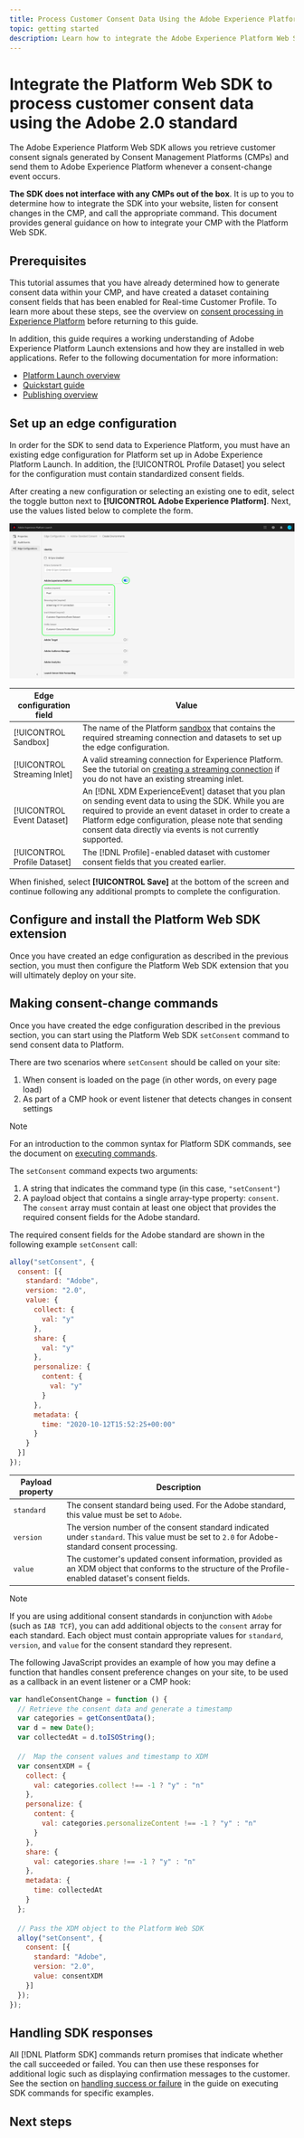 ```yaml
---
title: Process Customer Consent Data Using the Adobe Experience Platform Web SDK
topic: getting started
description: Learn how to integrate the Adobe Experience Platform Web SDK to process customer consent data in Adobe Experience Platform using the Adobe 2.0 standard.
---
```


# Integrate the Platform Web SDK to process customer consent data using the Adobe 2.0 standard

The Adobe Experience Platform Web SDK allows you retrieve customer consent signals generated by Consent Management Platforms (CMPs) and send them to Adobe Experience Platform whenever a consent-change event occurs.

**The SDK does not interface with any CMPs out of the box**. It is up to you to determine how to integrate the SDK into your website, listen for consent changes in the CMP, and call the appropriate command. This document provides general guidance on how to integrate your CMP with the Platform Web SDK.

## Prerequisites

This tutorial assumes that you have already determined how to generate consent data within your CMP, and have created a dataset containing consent fields that has been enabled for Real-time Customer Profile. To learn more about these steps, see the overview on [consent processing in Experience Platform](./overview.md) before returning to this guide.

In addition, this guide requires a working understanding of Adobe Experience Platform Launch extensions and how they are installed in web applications. Refer to the following documentation for more information:

* [Platform Launch overview](https://experienceleague.adobe.com/docs/launch/using/home.html)
* [Quickstart guide](https://experienceleague.adobe.com/docs/launch/using/get-started/quick-start.html)
* [Publishing overview](https://experienceleague.adobe.com/docs/launch/using/publish/overview.html)

## Set up an edge configuration

In order for the SDK to send data to Experience Platform, you must have an existing edge configuration for Platform set up in Adobe Experience Platform Launch. In addition, the [!UICONTROL Profile Dataset] you select for the configuration must contain standardized consent fields. 

After creating a new configuration or selecting an existing one to edit, select the toggle button next to **[!UICONTROL Adobe Experience Platform]**. Next, use the values listed below to complete the form.

![](../../../images/governance-privacy-security/consent/overview/edge-config.png)

| Edge configuration field | Value |
| --- | --- |
| [!UICONTROL Sandbox] | The name of the Platform [sandbox](../../../../sandboxes/home.md) that contains the required streaming connection and datasets to set up the edge configuration. |
| [!UICONTROL Streaming Inlet] | A valid streaming connection for Experience Platform. See the tutorial on [creating a streaming connection](../../../../ingestion/tutorials/create-streaming-connection-ui.md) if you do not have an existing streaming inlet. |
| [!UICONTROL Event Dataset] | An [!DNL XDM ExperienceEvent] dataset that you plan on sending event data to using the SDK. While you are required to provide an event dataset in order to create a Platform edge configuration, please note that sending consent data directly via events is not currently supported. |
| [!UICONTROL Profile Dataset] | The [!DNL Profile]-enabled dataset with customer consent fields that you created earlier. |


When finished, select **[!UICONTROL Save]** at the bottom of the screen and continue following any additional prompts to complete the configuration.

## Configure and install the Platform Web SDK extension

Once you have created an edge configuration as described in the previous section, you must then configure the Platform Web SDK extension that you will ultimately deploy on your site.



## Making consent-change commands

Once you have created the edge configuration described in the previous section, you can start using the Platform Web SDK `setConsent` command to send consent data to Platform. 

There are two scenarios where `setConsent` should be called on your site:

1. When consent is loaded on the page (in other words, on every page load)
1. As part of a CMP hook or event listener that detects changes in consent settings

>[!NOTE]
>
>For an introduction to the common syntax for Platform SDK commands, see the document on [executing commands](../../../../edge/fundamentals/executing-commands.md).

The `setConsent` command expects two arguments:

1. A string that indicates the command type (in this case, `"setConsent"`)
1. A payload object that contains a single array-type property: `consent`. The `consent` array must contain at least one object that provides the required consent fields for the Adobe standard.

The required consent fields for the Adobe standard are shown in the following example `setConsent` call:

```js
alloy("setConsent", {
  consent: [{
    standard: "Adobe",
    version: "2.0",
    value: {
      collect: {
        val: "y"
      },
      share: {
        val: "y"
      },
      personalize: {
        content: {
          val: "y"
        }
      },
      metadata: {
        time: "2020-10-12T15:52:25+00:00"
      }
    }
  }]
});
```

| Payload property | Description |
| --- | --- |
| `standard` | The consent standard being used. For the Adobe standard, this value must be set to `Adobe`. |
| `version` | The version number of the consent standard indicated under `standard`. This value must be set to `2.0` for Adobe-standard consent processing. |
| `value` | The customer's updated consent information, provided as an XDM object that conforms to the structure of the Profile-enabled dataset's consent fields. |

>[!NOTE]
>
>If you are using additional consent standards in conjunction with `Adobe` (such as `IAB TCF`), you can add additional objects to the `consent` array for each standard. Each object must contain appropriate values for `standard`, `version`, and `value` for the consent standard they represent.

The following JavaScript provides an example of how you may define a function that handles consent preference changes on your site, to be used as a callback in an event listener or a CMP hook:

```js
var handleConsentChange = function () {
  // Retrieve the consent data and generate a timestamp
  var categories = getConsentData();
  var d = new Date();
  var collectedAt = d.toISOString();

  //  Map the consent values and timestamp to XDM
  var consentXDM = {
    collect: {
      val: categories.collect !== -1 ? "y" : "n"
    },
    personalize: {
      content: {
        val: categories.personalizeContent !== -1 ? "y" : "n"
      }
    },
    share: {
      val: categories.share !== -1 ? "y" : "n"
    },
    metadata: {
      time: collectedAt
    }
  };

  // Pass the XDM object to the Platform Web SDK
  alloy("setConsent", {
    consent: [{
      standard: "Adobe",
      version: "2.0",
      value: consentXDM
    }]
  });
});
```

## Handling SDK responses

All [!DNL Platform SDK] commands return promises that indicate whether the call succeeded or failed. You can then use these responses for additional logic such as displaying confirmation messages to the customer. See the section on [handling success or failure](../../../../edge/fundamentals/executing-commands.md#handling-success-or-failure) in the guide on executing SDK commands for specific examples.

## Next steps